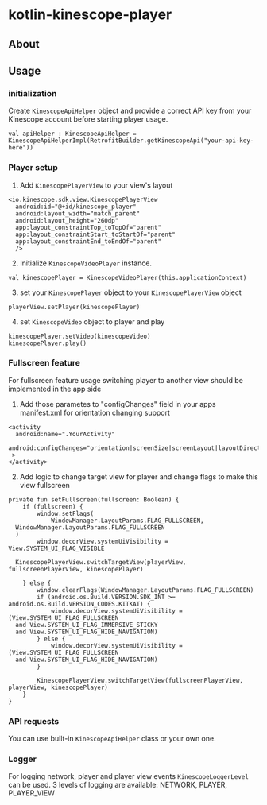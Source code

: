 # kotlin-kinescope-player

## About



## Usage

### initialization

Create `KinescopeApiHelper` object and provide a correct API key from your Kinescope account before starting player usage.

```
val apiHelper : KinescopeApiHelper = KinescopeApiHelperImpl(RetrofitBuilder.getKinescopeApi("your-api-key-here"))
```

### Player setup
1. Add `KinescopePlayerView` to your view's layout

```
<io.kinescope.sdk.view.KinescopePlayerView  
  android:id="@+id/kinescope_player"  
  android:layout_width="match_parent"  
  android:layout_height="260dp"  
  app:layout_constraintTop_toTopOf="parent"  
  app:layout_constraintStart_toStartOf="parent"  
  app:layout_constraintEnd_toEndOf="parent"  
  />
```

2. Initialize `KinescopeVideoPlayer` instance.
```
val kinescopePlayer = KinescopeVideoPlayer(this.applicationContext)
```

3. set your `KinescopePlayer` object to your `KinescopePlayerView` object
```
playerView.setPlayer(kinescopePlayer)
```

4. set `KinescopeVideo` object to player and play
```
kinescopePlayer.setVideo(kinescopeVideo)  
kinescopePlayer.play()
```

### Fullscreen feature
For fullscreen feature usage switching player to another view should be implemented in the app side

1. Add those parametes to "configChanges" field in your apps manifest.xml  for orientation changing support
```
<activity  
  android:name=".YourActivity"  
  android:configChanges="orientation|screenSize|screenLayout|layoutDirection"  
 >  
</activity>
```

2. Add logic to change target view for player and change flags to make this view fullscreen
```
private fun setFullscreen(fullscreen: Boolean) {  
    if (fullscreen) {  
        window.setFlags(  
            WindowManager.LayoutParams.FLAG_FULLSCREEN,  
  WindowManager.LayoutParams.FLAG_FULLSCREEN  
  )  
        window.decorView.systemUiVisibility = View.SYSTEM_UI_FLAG_VISIBLE  
  
  KinescopePlayerView.switchTargetView(playerView, fullscreenPlayerView, kinescopePlayer)  
  
    } else {  
        window.clearFlags(WindowManager.LayoutParams.FLAG_FULLSCREEN)  
        if (android.os.Build.VERSION.SDK_INT >= android.os.Build.VERSION_CODES.KITKAT) {  
            window.decorView.systemUiVisibility = (View.SYSTEM_UI_FLAG_FULLSCREEN  
  and View.SYSTEM_UI_FLAG_IMMERSIVE_STICKY  
  and View.SYSTEM_UI_FLAG_HIDE_NAVIGATION)  
        } else {  
            window.decorView.systemUiVisibility = (View.SYSTEM_UI_FLAG_FULLSCREEN  
  and View.SYSTEM_UI_FLAG_HIDE_NAVIGATION)  
        }  
  
        KinescopePlayerView.switchTargetView(fullscreenPlayerView, playerView, kinescopePlayer)  
    }  
}
```

### API requests
You can use  built-in `KinescopeApiHelper` class or your own one.

### Logger
For logging network, player and player view events `KinescopeLoggerLevel` can be used.
3 levels of logging are available: NETWORK, PLAYER, PLAYER_VIEW



